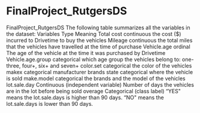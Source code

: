 # FinalProject_RutgersDS
FinalProject_RutgersDS
The following table summarizes all the variables in the dataset:
Variables	Type	Meaning
Total cost	continuous	the cost ($) incurred to Drivetime to buy the vehicles
Mileage	continuous	the total miles that the vehicles have travelled at the time of purchase
Vehicle.age	ordinal	The age of the vehicle at the time it was purchased by Drivetime
Vehicle.age.group	categorical	which age group the vehicles belong to: one-three, four+, six+ and seven+
color.set	categorical	the color of the vehicles
makex	categorical	manufacturer brands
state	categorical	where the vehicle is sold
make.model	categorical	the brands and the model of the vehicles
lot.sale.day	Continuous (independent variable)	Number of days the vehicles are in the lot before being sold
overage	Categorical
(class label)	“YES" means the lot.sale.days is higher than 90 days.
“NO" means the lot.sale.days is lower than 90 days.
